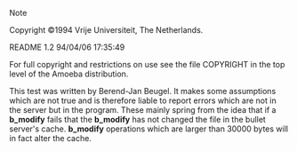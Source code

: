 > [!NOTE]
> Copyright :copyright:1994 Vrije Universiteit, The Netherlands.
>	
>	README	1.2	94/04/06 17:35:49
>
> For full copyright and restrictions on use see the file COPYRIGHT in the
> top level of the Amoeba distribution.

This test was written by Berend-Jan Beugel.
It makes some assumptions which are not true and is therefore liable
to report errors which are not in the server but in the program.
These mainly spring from the idea that if a **b\_modify** fails that the
**b\_modify** has not changed the file in the bullet server's cache.
**b\_modify** operations which are larger than 30000 bytes will in fact alter the
cache.
